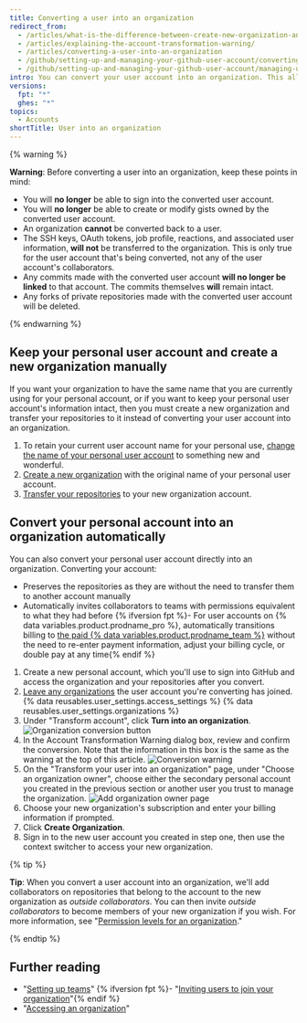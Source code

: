```yaml
---
title: Converting a user into an organization
redirect_from:
  - /articles/what-is-the-difference-between-create-new-organization-and-turn-account-into-an-organization/
  - /articles/explaining-the-account-transformation-warning/
  - /articles/converting-a-user-into-an-organization
  - /github/setting-up-and-managing-your-github-user-account/converting-a-user-into-an-organization
  - /github/setting-up-and-managing-your-github-user-account/managing-user-account-settings/converting-a-user-into-an-organization
intro: You can convert your user account into an organization. This allows more granular permissions for repositories that belong to the organization.
versions:
  fpt: "*"
  ghes: "*"
topics:
  - Accounts
shortTitle: User into an organization
---
```


{% warning %}

**Warning**: Before converting a user into an organization, keep these points in mind:

- You will **no longer** be able to sign into the converted user account.
- You will **no longer** be able to create or modify gists owned by the converted user account.
- An organization **cannot** be converted back to a user.
- The SSH keys, OAuth tokens, job profile, reactions, and associated user information, **will not** be transferred to the organization. This is only true for the user account that's being converted, not any of the user account's collaborators.
- Any commits made with the converted user account **will no longer be linked** to that account. The commits themselves **will** remain intact.
- Any forks of private repositories made with the converted user account will be deleted.

{% endwarning %}

## Keep your personal user account and create a new organization manually

If you want your organization to have the same name that you are currently using for your personal account, or if you want to keep your personal user account's information intact, then you must create a new organization and transfer your repositories to it instead of converting your user account into an organization.

1. To retain your current user account name for your personal use, [change the name of your personal user account](/articles/changing-your-github-username) to something new and wonderful.
2. [Create a new organization](/articles/creating-a-new-organization-from-scratch) with the original name of your personal user account.
3. [Transfer your repositories](/articles/transferring-a-repository) to your new organization account.

## Convert your personal account into an organization automatically

You can also convert your personal user account directly into an organization. Converting your account:

- Preserves the repositories as they are without the need to transfer them to another account manually
- Automatically invites collaborators to teams with permissions equivalent to what they had before
  {% ifversion fpt %}- For user accounts on {% data variables.product.prodname_pro %}, automatically transitions billing to [the paid {% data variables.product.prodname_team %}](/articles/about-billing-for-github-accounts) without the need to re-enter payment information, adjust your billing cycle, or double pay at any time{% endif %}

1. Create a new personal account, which you'll use to sign into GitHub and access the organization and your repositories after you convert.
2. [Leave any organizations](/articles/removing-yourself-from-an-organization) the user account you're converting has joined.
   {% data reusables.user_settings.access_settings %}
   {% data reusables.user_settings.organizations %}
3. Under "Transform account", click **Turn <username> into an organization**.
   ![Organization conversion button](/assets/images/help/settings/convert-to-organization.png)
4. In the Account Transformation Warning dialog box, review and confirm the conversion. Note that the information in this box is the same as the warning at the top of this article.
   ![Conversion warning](/assets/images/help/organizations/organization-account-transformation-warning.png)
5. On the "Transform your user into an organization" page, under "Choose an organization owner", choose either the secondary personal account you created in the previous section or another user you trust to manage the organization.
   ![Add organization owner page](/assets/images/help/organizations/organization-add-owner.png)
6. Choose your new organization's subscription and enter your billing information if prompted.
7. Click **Create Organization**.
8. Sign in to the new user account you created in step one, then use the context switcher to access your new organization.

{% tip %}

**Tip**: When you convert a user account into an organization, we'll add collaborators on repositories that belong to the account to the new organization as _outside collaborators_. You can then invite _outside collaborators_ to become members of your new organization if you wish. For more information, see "[Permission levels for an organization](/organizations/managing-peoples-access-to-your-organization-with-roles/permission-levels-for-an-organization#outside-collaborators)."

{% endtip %}

## Further reading

- "[Setting up teams](/articles/setting-up-teams)"
  {% ifversion fpt %}- "[Inviting users to join your organization](/articles/inviting-users-to-join-your-organization)"{% endif %}
- "[Accessing an organization](/articles/accessing-an-organization)"
